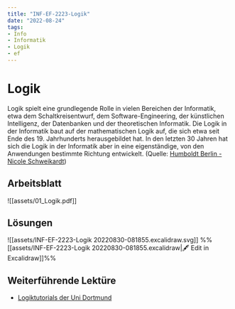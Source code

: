 ```yaml
---
title: "INF-EF-2223-Logik"
date: "2022-08-24"
tags: 
- Info
- Informatik
- Logik
- ef
---
```

# Logik
Logik spielt eine grundlegende Rolle in vielen Bereichen der Informatik, etwa dem Schaltkreisentwurf, dem Software-Engineering, der künstlichen Intelligenz, der Datenbanken und der theoretischen Informatik. Die Logik in der Informatik baut auf der mathematischen Logik auf, die sich etwa seit Ende des 19. Jahrhunderts herausgebildet hat. In den letzten 30 Jahren hat sich die Logik in der Informatik aber in eine eigenständige, von den Anwendungen bestimmte Richtung entwickelt. (Quelle: [Humboldt Berlin - Nicole Schweikardt](https://www2.informatik.hu-berlin.de/logik/lehre/WS19-20/Logik/))

## Arbeitsblatt
![[assets/01_Logik.pdf]]

## Lösungen
![[assets/INF-EF-2223-Logik 20220830-081855.excalidraw.svg]]
%%[[assets/INF-EF-2223-Logik 20220830-081855.excalidraw|🖋 Edit in Excalidraw]]%%
## Weiterführende Lektüre
- [Logiktutorials der Uni Dortmund](http://gaga.cs.tu-dortmund.de:8080/LogicWeb-Tutorials/#)

